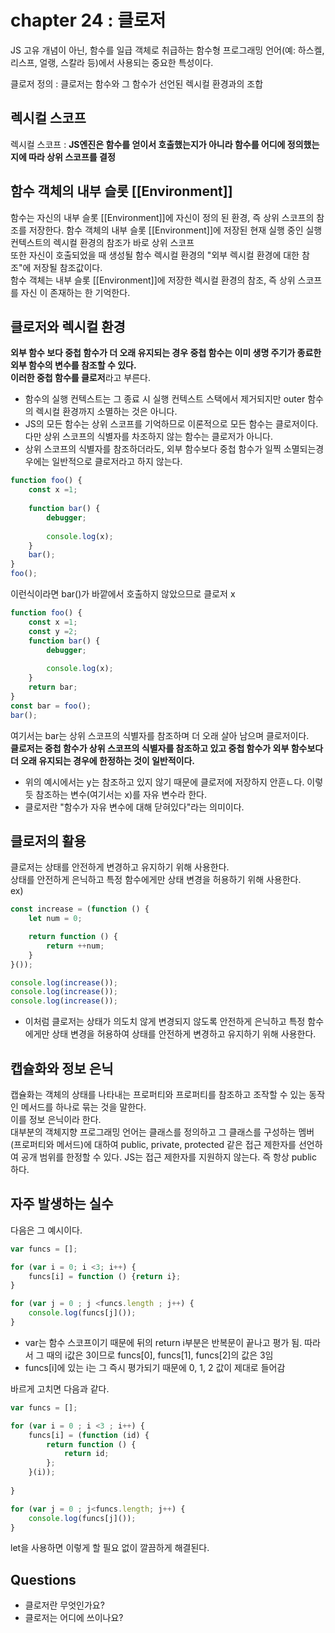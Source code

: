 # chapter 24 : 클로저
JS 고유 개념이 아닌, 함수를 일급 객체로 취급하는 함수형 프로그래밍 언어(예: 하스켈, 리스프, 얼랭, 스칼라 등)에서 사용되는 중요한 특성이다.

클로저 정의 : 클로저는 함수와 그 함수가 선언된 렉시컬 환경과의 조합

## 렉시컬 스코프
렉시컬 스코프 : **JS엔진은 함수를 얻이서 호출했는지가 아니라 함수를 어디에 정의했는지에 따라 상위 스코프를 결정**

## 함수 객체의 내부 슬롯 [[Environment]]
함수는 자신의 내부 슬롯 [[Environment]]에 자신이 정의 된 환경, 즉 상위 스코프의 참조를 저장한다.
함수 객체의 내부 슬롯 [[Environment]]에 저장된 현재 실행 중인 실행 컨텍스트의 렉시컬 환경의 참조가 바로 상위 스코프  
또한 자신이 호출되었을 때 생성될 함수 렉시컬 환경의 "외부 렉시컬 환경에 대한 참조"에 저장될 참조값이다.  
함수 객체는 내부 슬롯 [[Environment]]에 저장한 렉시컬 환경의 참조, 즉 상위 스코프를 자신 이 존재하는 한 기억한다.

## 클로저와 렉시컬 환경
**외부 함수 보다 중첩 함수가 더 오래 유지되는 경우 중첩 함수는 이미 생명 주기가 종료한 외부 함수의 변수를 참조할 수 있다.**  
**이러한 중첩 함수를 클로저**라고 부른다.  
- 함수의 실행 컨텍스트는 그 종료 시 실행 컨텍스트 스택에서 제거되지만 outer 함수의 렉시컬 환경까지 소멸하는 것은 아니다.
- JS의 모든 함수는 상위 스코프를 기억하므로 이론적으로 모든 함수는 클로저이다. 다만 상위 스코프의 식별자를 차조하지 않는 함수는 클로저가 아니다.
- 상위 스코프의 식별자를 참조하더라도, 외부 함수보다 중첩 함수가 일찍 소멸되는경우에는 일반적으로 클로저라고 하지 않는다.
```js
function foo() {
    const x =1;
    
    function bar() {
        debugger;
        
        console.log(x);
    }
    bar();
}
foo();
```
이런식이라면 bar()가 바깥에서 호출하지 않았으므로 클로저 x  
```js
function foo() {
    const x =1;
    const y =2;
    function bar() {
        debugger;
        
        console.log(x);
    }
    return bar;
}
const bar = foo();
bar();
```
여기서는 bar는 상위 스코프의 식별자를 참조하며 더 오래 살아 남으며 클로저이다.  
**클로저는 중첩 함수가 상위 스코프의 식별자를 참조하고 있고 중첩 함수가 외부 함수보다 더 오래 유지되는 경우에 한정하는 것이 일반적이다.**  
- 위의 예시에서는 y는 참조하고 있지 않기 때문에 클로저에 저장하지 안흔ㄴ다. 이렇 듯 참조하는 변수(여기서는 x)를 자유 변수라 한다.
- 클로저란 "함수가 자유 변수에 대해 닫혀있다"라는 의미이다.

## 클로저의 활용
클로저는 상태를 안전하게 변경하고 유지하기 위해 사용한다.  
상태를 안전하게 은닉하고 특정 함수에게만 상태 변경을 허용하기 위해 사용한다.  
ex)
```js
const increase = (function () {
    let num = 0;

    return function () {
        return ++num;
    }
}());

console.log(increase());
console.log(increase());
console.log(increase());
```
- 이처럼 클로저는 상태가 의도치 않게 변경되지 않도록 안전하게 은닉하고 특정 함수에게만 상태 변경을 허용하여 상태를 안전하게 변경하고 유지하기 위해 사용한다.

## 캡슐화와 정보 은닉
캡슐화는 객체의 상태를 나타내는 프로퍼티와 프로퍼티를 참조하고 조작할 수 있는 동작인 메서드를 하나로 묶는 것을 말한다.  
이를 정보 은닉이라 한다.  
대부분의 객체지향 프로그래밍 언어는 클래스를 정의하고 그 클래스를 구성하는 멤버(프로퍼티와 메서드)에 대하여 public, private, protected 같은 접근 제한자를 선언하여 공개 범위를 한정할 수 있다.
JS는 접근 제한자를 지원하지 않는다. 즉 항상 public 하다.

## 자주 발생하는 실수
다음은 그 예시이다.
```js
var funcs = [];

for (var i = 0; i <3; i++) {
    funcs[i] = function () {return i};
}

for (var j = 0 ; j <funcs.length ; j++) {
    console.log(funcs[j]());
}
```
- var는 함수 스코프이기 때문에 뒤의 return i부분은 반복문이 끝나고 평가 됨. 따라서 그 때의 i값은 3이므로 funcs[0], funcs[1], funcs[2]의 값은 3임
- funcs[i]에 있는 i는 그 즉시 평가되기 때문에 0, 1, 2 값이 제대로 들어감  

바르게 고치면 다음과 같다.
```js
var funcs = [];

for (var i = 0 ; i <3 ; i++) {
    funcs[i] = (function (id) {
        return function () {
            return id;
        };
    }(i));
    
}

for (var j = 0 ; j<funcs.length; j++) {
    console.log(funcs[j]());
}
```
let을 사용하면 이렇게 할 필요 없이 깔끔하게 해결된다.

## Questions
- 클로저란 무엇인가요?
- 클로저는 어디에 쓰이나요?